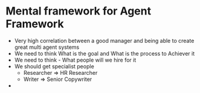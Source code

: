# Mental framework for Agent Framework

* Very high correlation between a good manager and being able to create great multi agent systems
* We need to think What is the goal and What is the process to Achiever it
* We need to think - What people will we hire for it
* We should get specialist people
  * Researcher ⇒ HR Researcher
  * Writer ⇒ Senior Copywriter
*
